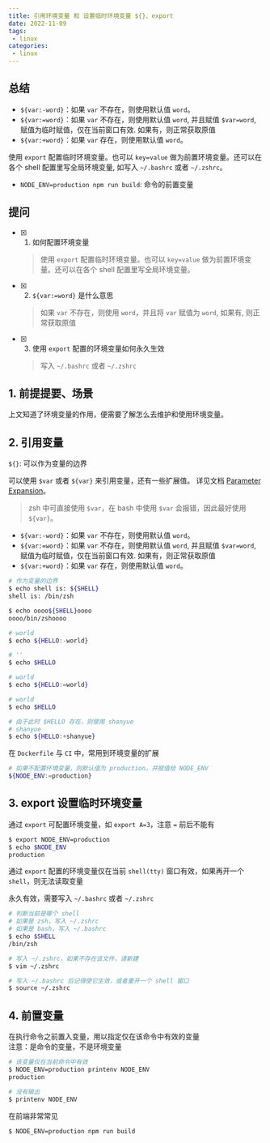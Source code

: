 ```yaml
---
title: 引用环境变量 和 设置临时环境变量 ${}、export
date: 2022-11-09
tags:
 - linux
categories: 
 - linux
---
```



## 总结
- `${var:-word}`：如果 `var` 不存在，则使用默认值 `word`。
- `${var:=word}`：如果 `var` 不存在，则使用默认值 `word`, 并且赋值 `$var=word`, 赋值为临时赋值，仅在当前窗口有效. 如果有，则正常获取原值
- `${var:+word}`：如果 `var` 存在，则使用默认值 `word`。
  
使用 `export` 配置临时环境变量。也可以 `key=value` 做为前置环境变量。还可以在各个 shell 配置里写全局环境变量, 如写入 `~/.bashrc` 或者 `~/.zshrc`。

- `NODE_ENV=production npm run build`: 命令的前置变量 


## 提问
- [x] 1. 如何配置环境变量
    > 使用 `export` 配置临时环境变量。也可以 `key=value` 做为前置环境变量。还可以在各个 shell 配置里写全局环境变量。
- [x] 2. `${var:=word}` 是什么意思
    > 如果 `var` 不存在，则使用 `word`，并且将 `var` 赋值为 `word`, 如果有, 则正常获取原值
- [x] 3. 使用 `export` 配置的环境变量如何永久生效
    > 写入 `~/.bashrc` 或者 `~/.zshrc`








## 1. 前提提要、场景
上文知道了环境变量的作用，便需要了解怎么去维护和使用环境变量。



## 2. 引用变量
`${}`: 可以作为变量的边界

可以使用 `$var` 或者 `${var}` 来引用变量，还有一些扩展值。
详见文档 [Parameter Expansion](https://www.gnu.org/software/bash/manual/bash.html#Brace-Expansion)。

> zsh 中可直接使用 `$var`，在 bash 中使用 `$var` 会报错，因此最好使用 `${var}`。

- `${var:-word}`：如果 `var` 不存在，则使用默认值 `word`。
- `${var:=word}`：如果 `var` 不存在，则使用默认值 `word`, 并且赋值 `$var=word`, 赋值为临时赋值，仅在当前窗口有效. 如果有，则正常获取原值
- `${var:+word}`：如果 `var` 存在，则使用默认值 `word`。
```bash
# 作为变量的边界
$ echo shell is: ${SHELL}
shell is: /bin/zsh

$ echo oooo${SHELL}oooo
oooo/bin/zshoooo

# world
$ echo ${HELLO:-world}

# ''
$ echo $HELLO

# world 
$ echo ${HELLO:=world}

# world
$ echo $HELLO

# 由于此时 $HELLO 存在，则使用 shanyue
# shanyue
$ echo ${HELLO:+shanyue}

```
在 `Dockerfile` 与 `CI` 中，常用到环境变量的扩展
```bash
# 如果不配置环境变量，则默认值为 production，并赋值给 NODE_ENV
${NODE_ENV:=production}
```


## 3. export 设置临时环境变量 
通过 `export` 可配置环境变量，如 `export A=3`，注意 `=` 前后不能有
```bash
$ export NODE_ENV=production
$ echo $NODE_ENV
production
```

通过 `export` 配置的环境变量仅在当前 `shell(tty)` 窗口有效，如果再开一个 `shell`，则无法读取变量

永久有效，需要写入 `~/.bashrc` 或者 `~/.zshrc`

```bash
# 判断当前是哪个 shell
# 如果是 zsh，写入 ~/.zshrc
# 如果是 bash，写入 ~/.bashrc
$ echo $SHELL
/bin/zsh

# 写入 ~/.zshrc，如果不存在该文件，请新建
$ vim ~/.zshrc

# 写入 ~/.bashrc 后记得使它生效，或者重开一个 shell 窗口
$ source ~/.zshrc
```



## 4. 前置变量
在执行命令之前置入变量，用以指定仅在该命令中有效的变量       
注意：是命令的变量，不是环境变量
```bash
# 该变量仅在当前命令中有效
$ NODE_ENV=production printenv NODE_ENV
production

# 没有输出
$ printenv NODE_ENV

```

在前端非常常见
```bash
$ NODE_ENV=production npm run build
```

